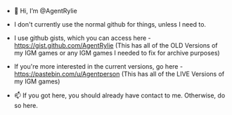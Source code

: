 - 👋 Hi, I’m @AgentRylie
- I don't currently use the normal github for things, unless I need to.
- I use github gists, which you can access here - https://gist.github.com/AgentRylie (This has all of the OLD Versions of my IGM games or any IGM games I needed to fix for archive purposes)
- If you're more interested in the current versions, go here - https://pastebin.com/u/Agentperson (This has all of the LIVE Versions of my IGM games)

- 📫 If you got here, you should already have contact to me. Otherwise, do so here.

<!---
Agentperson/Agentperson is a ✨ special ✨ repository because its `README.md` (this file) appears on your GitHub profile.
You can click the Preview link to take a look at your changes.
--->
